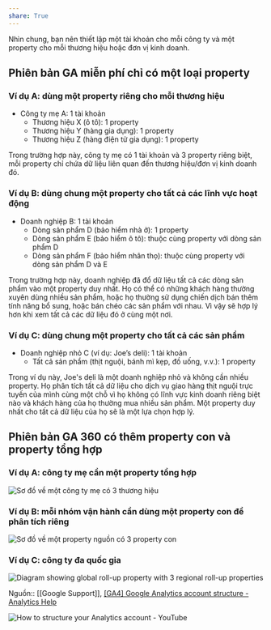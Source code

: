 ```yaml
---
share: True
---
```

Nhìn chung, bạn nên thiết lập một tài khoản cho mỗi công ty và một property cho mỗi thương hiệu hoặc đơn vị kinh doanh.

## Phiên bản GA miễn phí chỉ có một loại property
### Ví dụ A: dùng một property riêng cho mỗi thương hiệu
- Công ty mẹ A: 1 tài khoản 
	- Thương hiệu X (ô tô): 1 property
	- Thương hiệu Y (hàng gia dụng): 1 property
	- Thương hiệu Z (hàng điện tử gia dụng): 1 property

Trong trường hợp này, công ty mẹ có 1 tài khoản và 3 property riêng biệt, mỗi property chỉ chứa dữ liệu liên quan đến thương hiệu/đơn vị kinh doanh đó. 

### Ví dụ B: dùng chung một property cho tất cả các lĩnh vực hoạt động 
- Doanh nghiệp B: 1 tài khoản
	- Dòng sản phẩm D (bảo hiểm nhà ở): 1 property
	- Dòng sản phẩm E (bảo hiểm ô tô): thuộc cùng property với dòng sản phẩm D
	- Dòng sản phẩm F (bảo hiểm nhân thọ): thuộc cùng property với dòng sản phẩm D và E

Trong trường hợp này, doanh nghiệp đã đổ dữ liệu tất cả các dòng sản phẩm vào một property duy nhất. Họ có thể có những khách hàng thường xuyên dùng nhiều sản phẩm, hoặc họ thường sử dụng chiến dịch bán thêm tính năng bổ sung, hoặc bán chéo các sản phẩm với nhau. Vì vậy sẽ hợp lý hơn khi xem tất cả các dữ liệu đó ở cùng một nơi. 

### Ví dụ C: dùng chung một property cho tất cả các sản phẩm
- Doanh nghiệp nhỏ C (ví dụ: Joe’s deli): 1 tài khoản
	- Tất cả sản phẩm (thịt nguội, bánh mì kẹp, đồ uống, v.v.): 1 property

Trong ví dụ này, Joe's deli là một doanh nghiệp nhỏ và không cần nhiều property. Họ phân tích tất cả dữ liệu cho dịch vụ giao hàng thịt nguội trực tuyến của mình cùng một chỗ vì họ không có lĩnh vực kinh doanh riêng biệt nào và khách hàng của họ thường mua nhiều sản phẩm. Một property duy nhất cho tất cả dữ liệu của họ sẽ là một lựa chọn hợp lý.

## Phiên bản GA 360 có thêm property con và property tổng hợp
### Ví dụ A: công ty mẹ cần một property tổng hợp
![Sơ đồ về một công ty mẹ có 3 thương hiệu](https://lh3.googleusercontent.com/-I1LuNrjqnJ9kaKbzN-fzws1S6q0VdJ1e2D8YXmk002nN-zOAxQQc6N2ZVwotpnh-w=w1200)

### Ví dụ B: mỗi nhóm vận hành cần dùng một property con để phân tích riêng
![Sơ đồ về một property nguồn có 3 property con](https://lh3.googleusercontent.com/_PexaSqraS2idITNQ4-Wn43RgTK46_9LiEax_3izgZMR9CJEvlPIiWOTZZUvYoKW1Q=w1200)

### Ví dụ C: công ty đa quốc gia

![Diagram showing global roll-up property with 3 regional roll-up properties](https://storage.googleapis.com/support-kms-prod/qlmD4iv4m436WgAq3P7q6XyMqDBplZGPD534)

Nguồn:: [[Google Support]], [[GA4] Google Analytics account structure - Analytics Help](https://support.google.com/analytics/answer/9679158?sjid=17022656340477521015-NA&hl=en#key-concepts&zippy=%2Ctable-of-contents%2Croll-up-properties%2Centerprise-company-with-several-complementary-lines-of-business%2Cparent-company-with-several-brands%2Cglobal-enterprise-with-regions-and-subregions)

![How to structure your Analytics account - YouTube](https://youtu.be/KqiWnzfJzxg)